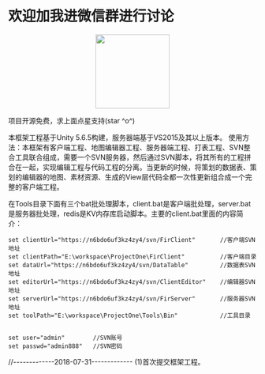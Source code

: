 # 欢迎加我进微信群进行讨论

<div align=center><img width="150" height="150" src="https://github.com/jarjin/NewFramework/blob/master/wx.jpg"/></div>

项目开源免费，求上面点星支持(star ^o^)

本框架工程基于Unity 5.6.5构建，服务器端基于VS2015及其以上版本。
使用方法：本框架有客户端工程、地图编辑器工程、服务器端工程、打表工程、SVN整合工具联合组成，需要一个SVN服务器，然后通过SVN脚本，将其所有的工程拼合在一起，实现编辑工程与代码工程的分离。当更新的时候，将策划的数据表、策划的编辑器的地图、素材资源、生成的View层代码全都一次性更新组合成一个完整的客户端工程。

在Tools目录下面有三个bat批处理脚本，client.bat是客户端批处理，server.bat是服务器批处理，redis是KV内存库启动脚本。主要的client.bat里面的内容简介：

``` 
set clientUrl="https://n6bdo6uf3kz4zy4/svn/FirClient"       //客户端SVN地址
set clientPath="E:\workspace\ProjectOne\FirClient"          //客户端目录
set dataUrl="https://n6bdo6uf3kz4zy4/svn/DataTable"         //数据表SVN地址
set editorUrl="https://n6bdo6uf3kz4zy4/svn/ClientEditor"    //编辑器SVN地址
set serverUrl="https://n6bdo6uf3kz4zy4/svn/FirServer"       //服务器SVN地址
set toolPath="E:\workspace\ProjectOne\Tools\Bin"            //工具目录


set user="admin"        //SVN账号
set passwd="admin888"   //SVN密码
``` 
//-------------2018-07-31-------------
(1)首次提交框架工程。

